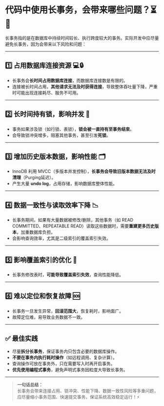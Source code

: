 # 代码中使用长事务，会带来哪些问题？⏳🚫

长事务指的是在数据库中持续时间较长、执行跨度较大的事务。实际开发中应尽量避免长事务，因为会带来以下风险和问题：

---

## 1️⃣ 占用数据库连接资源 💻🔒

- 长事务会**长时间占用数据库连接**，而数据库连接数是有限的。
- 连接被长时间占用，**其他请求无法及时获得连接**，导致整体吞吐量下降，严重时可能出现连接耗尽、服务不可用。

---

## 2️⃣ 长时间持有锁，影响并发 🔗

- 事务如果涉及锁（如行锁、表锁），**锁会被一直持有至事务结束**。
- 会导致锁冲突增多，阻塞其他事务，甚至引发**死锁**。

---

## 3️⃣ 增加历史版本数据，影响性能 🗂️

- InnoDB 利用 MVCC（多版本并发控制），**长事务会导致旧版本数据无法及时清理**（Purging延迟）。
- 产生大量 **undo log**，占用存储，影响数据库整体性能。

---

## 4️⃣ 数据一致性与读取效率下降 📉

- 长事务期间，如果有大量数据被修改/删除，其他事务（如 READ COMMITTED、REPEATABLE READ）读取这些数据时，需要**重建更多历史版本**，加重数据库负担。
- 会影响查询效率，尤其是二级索引的覆盖索引失效。

---

## 5️⃣ 影响覆盖索引的优化 🚫

- 长事务修改表时，**可能导致覆盖索引失效**，查询性能降低。

---

## 6️⃣ 难以定位和恢复故障 🆘

- 长事务一旦发生异常，**回滚范围大**，恢复耗时，影响面广。
- 故障定位难，易导致业务数据不一致。

---

## ✅ 最佳实践

- 尽量**拆分长事务**，保证事务内只包含必要的数据库操作。
- **不要在事务内执行耗时操作**（如远程调用、复杂计算）。
- 查询操作可放在事务外，只在需要写入时再开启事务。
- **优先使用编程式事务**，避免声明式事务因粒度大导致长事务。

---

> **一句话总结：**  
> 长事务会带来连接占用、锁冲突、性能下降、数据一致性风险等多重问题，应尽量缩小事务范围、快速提交事务，保证系统高效稳定运行！⚡